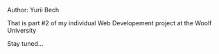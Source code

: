 Author: Yurii Bech

That is part #2 of my individual Web Developement project at the Woolf University

Stay tuned...
